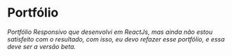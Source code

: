 # Portfólio

*Portfólio Responsivo que desenvolvi em ReactJs, mas ainda não estou satisfeito com o resultado, com isso, eu devo refazer esse portfólio, e essa deve ser a versão beta.*
